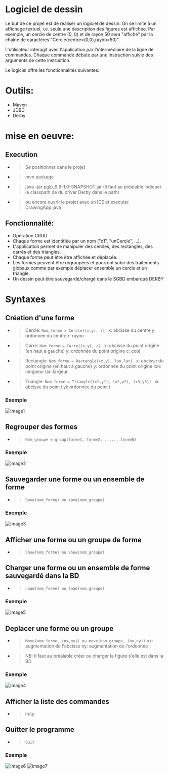 # Logiciel de dessin

Le but de ce projet est de réaliser un logiciel de dessin. On se limite à un affichage textuel, i.e. seule une description des figures est affichée. Par exemple, un cercle de centre (0, 0) et de rayon 50 sera "affiché" par la chaîne de caractères "Cercle(centre=(0,0),rayon=50)".

L'utilisateur interagit avec l'application par l'intermédiaire de la ligne de commandes. Chaque commande débute par une instruction suivie des arguments de cette instruction.

Le logiciel offre les fonctionnalités suivantes:


# Outils:
* Maven
* JDBC
* Derby

# mise en oeuvre:
## Execution
- > Se positionner dans le projet
- > mvn package
- > java -jar pglp_9.9-1.0-SNAPSHOT.jar (Il faut au préalable indiquer le classpath de du driver Derby dans le path)
- > ou encore ouvrir le projet avec un IDE et executer DrawingApp.java

## Fonctionnalité: 
* Opération CRUD
* Chaque forme est identifiée par un nom ("c1", "unCercle", ...).
* L'application permet de manipuler des cercles, des rectangles, des carrés et des triangles.
* Chaque forme peut être être affichée et déplacée.
* Les formes peuvent être regroupées et pourront subir des traitements globaux comme par exemple déplacer ensemble un cercle et un triangle.
* Un dessin peut être sauvegardé/chargé dans le SGBD embarqué DERBY


# Syntaxes

## Création d'une forme
- > Cercle:
```Nom_forme = Cercle((x,y), r) ```
x: abcisse du centre
y: ordonnée du centre
r: rayon

- > Carre: 
```Nom_forme = Carre((x,y), c) ```
x: abcisse du point origine (en haut à gauche)
y: ordonnée du point origine
c: coté

- >Rectangle:
```Nom_forme = Rectangle((x,y), lon,lar) ```
x: abcisse du point origine (en haut à gauche)
y: ordonnée du point origine
lon: longueur
lar: largeur

- >Triangle:
```Nom_forme = Triangle((x1,y1), (x2,y2), (x3,y3)) ```
xi: abcisse du point i 
yi: ordonnée du point i

### Exemple
![image1](https://github.com/Hakim-OUED/pgpl_9.9/blob/master/Capture8.PNG)

## Regrouper des formes
- > ``` Nom_groupe = group(forme1, forme2, ....., formeN) ```
### Exemple
![image2](https://github.com/Hakim-OUED/pgpl_9.9/blob/master/Capture2.PNG)

## Sauvegarder une forme ou un ensemble de forme
- > ```Save(nom_forme) ou save(nom_groupe) ```
### Exemple
![image3](https://github.com/Hakim-OUED/pgpl_9.9/blob/master/Capture3.PNG)

## Afficher une forme ou un groupe de forme
- > ```Show(nom_forme) ou Show(nom_groupe) ```
## Charger une forme ou un ensemble de forme sauvegardé dans la BD
- > ```Load(nom_forme) ou load(nom_groupe) ```
### Exemple
![image5](https://github.com/Hakim-OUED/pgpl_9.9/blob/master/Capture5.PNG)

## Deplacer une forme ou un groupe
- > ``` Move(nom_forme, (nx,ny)) ou move(nom_groupe, (nx,ny)) ```
nx: augmentation de l'abcisse
ny: augmentation de l'ordonnée
- > NB: Il faut au préalable créer ou charger la figure s'elle est dans la BD
### Exemple
![image4](https://github.com/Hakim-OUED/pgpl_9.9/blob/master/Capture4.PNG)

## Afficher la liste des commandes
- > ``` Help ```
## Quitter le programme
- > ``` Quit ```
### Exemple
![image6](https://github.com/Hakim-OUED/pgpl_9.9/blob/master/Capture6.PNG)
![image7](https://github.com/Hakim-OUED/pgpl_9.9/blob/master/Capture7.PNG)


 
